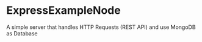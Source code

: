 # ExpressExampleNode

A simple server that handles HTTP Requests (REST API)
and use MongoDB as Database
